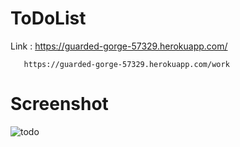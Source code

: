 # ToDoList
Link : https://guarded-gorge-57329.herokuapp.com/

       https://guarded-gorge-57329.herokuapp.com/work
       
# Screenshot
![todo](https://user-images.githubusercontent.com/65303903/106795651-5736fa80-6680-11eb-8350-b6dacfb27611.png)



